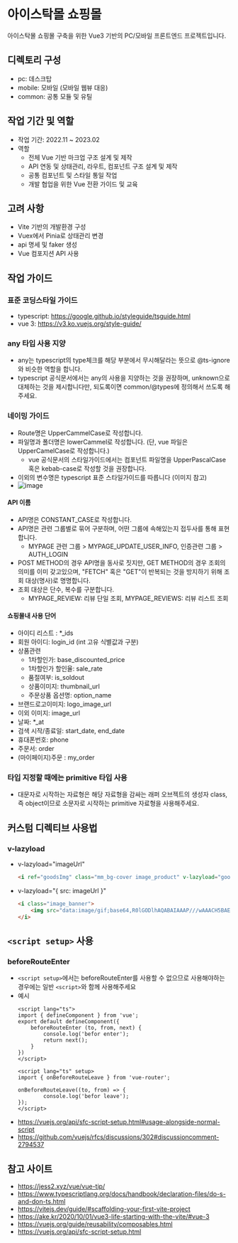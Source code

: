 # 아이스탁몰 쇼핑몰
아이스탁몰 쇼핑몰 구축을 위한 Vue3 기반의 PC/모바일 프론트엔드 프로젝트입니다.  
  
## 디렉토리 구성
+ pc: 데스크탑
+ mobile: 모바일 (모바일 웹뷰 대응)
+ common: 공통 모듈 및 유틸  
  
## 작업 기간 및 역할
+ 작업 기간: 2022.11 ~ 2023.02  
+ 역할  
	- 전체 Vue 기반 마크업 구조 설계 및 제작
	- API 연동 및 상태관리, 라우트, 컴포넌트 구조 설계 및 제작  
	- 공통 컴포넌트 및 스타일 통일 작업  
	- 개발 협업을 위한 Vue 전환 가이드 및 교육  

## 고려 사항
+ Vite 기반의 개발환경 구성  
+ Vuex에서 Pinia로 상태관리 변경  
+ api 명세 및 faker 생성  
+ Vue 컴포지션 API 사용  
  
## 작업 가이드
### 표준 코딩스타일 가이드
+ typescript: https://google.github.io/styleguide/tsguide.html
+ vue 3: https://v3.ko.vuejs.org/style-guide/

### any 타입 사용 지양
+ any는 typescript의 type체크를 해당 부분에서 무시해달라는 뜻으로 @ts-ignore 와 비슷한 역할을 합니다.
+ typescript 공식문서에서는 any의 사용을 지양하는 것을 권장하며, unknown으로 대체하는 것을 제시합니다만, 되도록이면 common/@types에 정의해서 쓰도록 해주세요.

### 네이밍 가이드
+ Route명은 UpperCammelCase로 작성합니다.
+ 파일명과 폴더명은 lowerCammel로 작성합니다. (단, vue 파일은 UpperCamelCase로 작성합니다.)
	- vue 공식문서의 스타일가이드에서는 컴포넌트 파일명을 UpperPascalCase 혹은 kebab-case로 작성할 것을 권장합니다.
+ 이외의 변수명은 typescript 표준 스타일가이드를 따릅니다 (이미지 참고)
+ ![image](https://user-images.githubusercontent.com/59054012/162377446-8abc01ac-0cf6-4dbb-96eb-f8cbb1751e11.png)

#### API 이름
+ API명은 CONSTANT_CASE로 작성합니다.
+ API명은 관련 그룹별로 묶어 구분하며, 어떤 그룹에 속해있는지 접두사를 통해 표현합니다.  
	- MYPAGE 관련 그룹 > MYPAGE_UPDATE_USER_INFO, 인증관련 그룹 > AUTH_LOGIN
+ POST METHOD의 경우 API명을 동사로 짓지만, GET METHOD의 경우 조회의 의미를 이미 갖고있으며, "FETCH" 혹은 "GET"이 반복되는 것을 방지하기 위해 조회 대상(명사)로 명명합니다.
+ 조회 대상은 단수, 복수를 구분합니다.  
	- MYPAGE_REVIEW: 리뷰 단일 조회, MYPAGE_REVIEWS: 리뷰 리스트 조회

#### 쇼핑몰내 사용 단어
+ 아이디 리스트 : *_ids
+ 회원 아이디: login_id (int 고유 식별값과 구분)
+ 상품관련
	- 1차할인가: base_discounted_price
	- 1차할인가 할인율: sale_rate
	- 품절여부: is_soldout
	- 상품이미지: thumbnail_url
	- 주문상품 옵션명: option_name
+ 브랜드로고이미지: logo_image_url
+ 이외 이미지: image_url
+ 날짜: *_at
+ 검색 시작/종료일: start_date, end_date
+ 휴대폰번호: phone 
+ 주문서: order
+ (마이페이지)주문 : my_order

### 타입 지정할 때에는 primitive 타입 사용
+ 대문자로 시작하는 자료형은 해당 자료형을 감싸는 래퍼 오브젝트의 생성자 class, 즉 object이므로 소문자로 시작하는 primitive 자료형을 사용해주세요.

## 커스텀 디렉티브 사용법
### v-lazyload
+ v-lazyload="imageUrl"
	```html
	<i ref="goodsImg" class="mm_bg-cover image_product" v-lazyload="goods.thumbnailUrl"></i>
	```
+ v-lazyload="{ src: imageUrl }"
	```html
	<i class="image_banner">
		<img src="data:image/gif;base64,R0lGODlhAQABAIAAAP///wAAACH5BAEAAAAALAAAAAABAAEAAAICRAEAOw==" v-lazyload="{ src: 'https://publish.mmonstar.co.kr/thenature/shop_2021/mobile/image/_sample/prod_category_banner.png' }" alt="이미지 대체텍스트">
	</i>
	```

## ```<script setup>``` 사용
### beforeRouteEnter
+ ```<script setup>```에서는 beforeRouteEnter를 사용할 수 없으므로 사용해야하는 경우에는 일반 ```<script>```와 함께 사용해주세요
+ 예시
	```vue
	<script lang="ts">
	import { defineComponent } from 'vue';
	export default defineComponent({
		beforeRouteEnter (to, from, next) {
			console.log('befor enter');
			return next();
		}
	})
	</script>

	<script lang="ts" setup>
	import { onBeforeRouteLeave } from 'vue-router';

	onBeforeRouteLeave((to, from) => {
			console.log('befor leave');
	});
	</script>
	```
+ https://vuejs.org/api/sfc-script-setup.html#usage-alongside-normal-script
+ https://github.com/vuejs/rfcs/discussions/302#discussioncomment-2794537


## 참고 사이트
+ https://jess2.xyz/vue/vue-tip/
+ https://www.typescriptlang.org/docs/handbook/declaration-files/do-s-and-don-ts.html
+ https://vitejs.dev/guide/#scaffolding-your-first-vite-project
+ https://ake.kr/2020/10/01/vue3-life-starting-with-the-vite/#vue-3
+ https://vuejs.org/guide/reusability/composables.html
+ https://vuejs.org/api/sfc-script-setup.html
